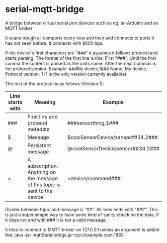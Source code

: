 # serial-mqtt-bridge
A bridge between virtual serial port devices such as eg. an Arduino and an MQTT broker

It scans trough all comports every now and then and connects to ports it has not seen before.
It connects with 9600 bps.

If the device's first characters are "###" it assumes it follows protocol and starts parsing. 
The format of the first line is this: First "###". Until the first comma the content is parsed as the units name. After the next commas is the protocol version.
Example: ###My device,1###
Name: My device,
Protocol version: 1 (1 is the only version currently available)

The rest of the protocol is as follows (Version 1):

| Line starts with  | Meaning | Example |
| ----------------- | ------- | ------- |
| ###  | First line and protocol metadata | ###sensorthing,1### |
| $  | Message  | $coolSensorDevice/sensor##34.2### |
| @  | Persistent message  | @coolSensorDevice/sensor##34.2### |
| <  | A subscription. Anything on the message of this topic is sent to the device | <device/command### |

Divider between topic and message is "##".
All lines ends with "###". This is just a super simple way to have some kind of sanity check on the data. If it does not end with ### it is not a valid message.


It tries to connect to MQTT broker on 127.0.0.1 unless an argument is added like: java -jar mqttSerialbridge.jar tcp://example.com:1883